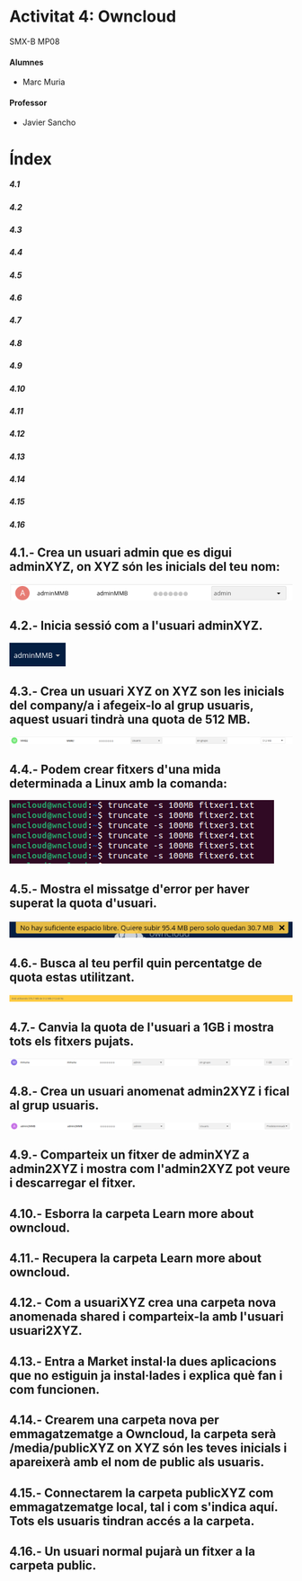 # Activitat 4: Owncloud

SMX-B MP08

####  Alumnes
* Marc Muria 


#### Professor
* Javier Sancho 

# Índex
##### 4.1
##### 4.2
##### 4.3
##### 4.4
##### 4.5
##### 4.6
##### 4.7
##### 4.8
##### 4.9
##### 4.10
##### 4.11
##### 4.12
##### 4.13
##### 4.14
##### 4.15
##### 4.16

## 4.1.- Crea un usuari admin que es digui adminXYZ, on XYZ són les inicials del teu nom:
![imatge](4.1.png)

## 4.2.- Inicia sessió com a l'usuari adminXYZ.
![imatge](4.2.png)

## 4.3.- Crea un usuari XYZ on XYZ son les inicials del company/a i afegeix-lo al grup usuaris, aquest usuari tindrà una quota de 512 MB.
![imatge](4.3.png)

## 4.4.- Podem crear fitxers d'una mida determinada a Linux amb la comanda:
![imatge](4.4.png)

## 4.5.- Mostra el missatge d'error per haver superat la quota d'usuari.
![imatge](4.5.png)

## 4.6.- Busca al teu perfil quin percentatge de quota estas utilitzant.
![imatge](4.6.png)

## 4.7.- Canvia la quota de l'usuari a 1GB i mostra tots els fitxers pujats.
![imatge](4.7.png)

## 4.8.- Crea un usuari anomenat admin2XYZ i fical al grup usuaris.
![imatge](4.8.png)
## 4.9.- Comparteix un fitxer de adminXYZ a admin2XYZ i mostra com l'admin2XYZ pot veure i descarregar el fitxer.

## 4.10.- Esborra la carpeta Learn more about owncloud.

## 4.11.- Recupera la carpeta Learn more about owncloud.

## 4.12.- Com a usuariXYZ crea una carpeta nova anomenada shared i comparteix-la amb l'usuari usuari2XYZ.

## 4.13.- Entra a Market instal·la dues aplicacions que no estiguin ja instal·lades i explica què fan i com funcionen.

## 4.14.- Crearem una carpeta nova per emmagatzematge a Owncloud, la carpeta serà /media/publicXYZ on XYZ són les teves inicials i apareixerà amb el nom de public als usuaris.

## 4.15.- Connectarem la carpeta publicXYZ com emmagatzematge local, tal i com s'indica aquí. Tots els usuaris tindran accés a la carpeta.

## 4.16.- Un usuari normal pujarà un fitxer a la carpeta public.




